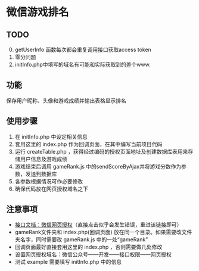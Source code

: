 ﻿# 微信游戏排名

## TODO
0. getUserInfo 函数每次都会重复调用接口获取access token
1. 零分问题
2. initInfo.php中填写的域名有可能和实际获取到的差个www.



## 功能
保存用户昵称、头像和游戏成绩并输出表格显示排名

## 使用步骤
1. 在 initInfo.php 中设定相关信息
2. 套用这里的 index.php 作为回调页面，在其中编写当前项目代码
3. 运行 createTable.php ，获得经过编码的授权页面地址及创建数据库表用来存储用户信息及游戏成绩
4. 游戏结束后调用 gameRank.js 中的sendScoreByAjax并将游戏分数作为参数，发送到数据库
5. 各参数根据情况可作必要修改
6. 确保代码放在网页授权域名之下

## 注意事项
* [接口文档：微信网页授权](https://mp.weixin.qq.com/wiki?t=resource/res_main&id=mp1421140842&token=&lang=zh_CN)（直接点击似乎会发生错误，重进该链接即可）
* gameRank文件夹和 index.php(回调页面) 放在同一个目录。如果需要改文件夹名字，同时需要改 gameRank.js 中的一处“gameRank”
* 回调页面最好直接套用这里的 index.php ，否则需要做几处修改
* 设置网页授权域名：微信公众号——开发——接口权限——网页授权
* 测试 example 需要填写 initInfo.php 中的信息


